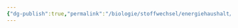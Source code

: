 ```yaml
---
{"dg-publish":true,"permalink":"/biologie/stoffwechsel/energiehaushalt/pflanzen/ueberleben-trotz-trockenheit/"}
---
```

